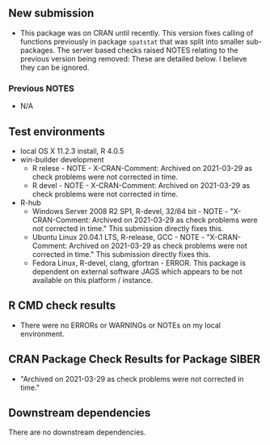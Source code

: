 ## New submission
* This package was on CRAN until recently. This version fixes calling of functions previously in package `spatstat` that was split into smaller sub-packages. The server based checks raised NOTES relating to the previous version being removed: These are detailed below. I believe they can be ignored. 


### Previous NOTES
* N/A

## Test environments
* local OS X 11.2.3 install, R 4.0.5
* win-builder development
    * R relese - NOTE - X-CRAN-Comment: Archived on 2021-03-29 as check problems were not
    corrected in time.
    * R devel - NOTE - X-CRAN-Comment: Archived on 2021-03-29 as check problems were not
    corrected in time.
* R-hub
    * Windows Server 2008 R2 SP1, R-devel, 32/64 bit - NOTE - "X-CRAN-Comment: Archived on 2021-03-29 as check problems were not
    corrected in time." This submission directly fixes this.
    * Ubuntu Linux 20.04.1 LTS, R-release, GCC - NOTE - "X-CRAN-Comment: Archived on 2021-03-29 as check problems were not
    corrected in time." This submission directly fixes this.
    * Fedora Linux, R-devel, clang, gfortran - ERROR. This package is dependent on external software JAGS which appears to be not available on this platform / instance. 


## R CMD check results
* There were no ERRORs or WARNINGs or NOTEs on my local environment.

## CRAN Package Check Results for Package SIBER
* "Archived on 2021-03-29 as check problems were not corrected in time."

## Downstream dependencies
There are no downstream dependencies.


